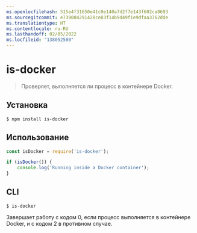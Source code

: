 ```yaml
---
ms.openlocfilehash: 515e4f31650e41c0e140a7d2f7e143f602ca8693
ms.sourcegitcommit: e739004291428ce83f14b9d49f1e9dfaa3762dde
ms.translationtype: HT
ms.contentlocale: ru-RU
ms.lasthandoff: 02/05/2022
ms.locfileid: "138052580"
---
```

# <a name="is-docker"></a>is-docker

> Проверяет, выполняется ли процесс в контейнере Docker.

## <a name="install"></a>Установка

```
$ npm install is-docker
```

## <a name="usage"></a>Использование

```js
const isDocker = require('is-docker');

if (isDocker()) {
    console.log('Running inside a Docker container');
}
```

## <a name="cli"></a>CLI

```
$ is-docker
```

Завершает работу с кодом 0, если процесс выполняется в контейнере Docker, и с кодом 2 в противном случае.
